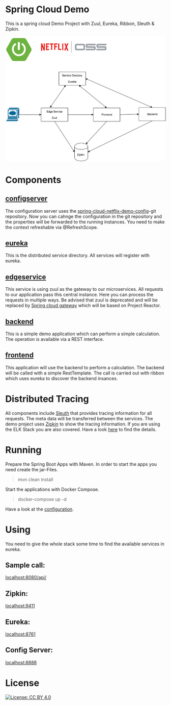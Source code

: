 # Spring Cloud Demo

This is a spring cloud Demo Project with Zuul, Eureka, Ribbon, Sleuth &amp; Zipkin. 

![System diagram](Spring_cloud.png)

# Components

## [configserver](configserver/README.md)

The configuration server uses the [spring-cloud-netflix-demo-config](https://github.com/marcopaga/spring-cloud-netflix-demo-config/)-git repository.
Now you can cahnge the configuration in the git repository and the properties will be forwarded to the running instances. You need to make the context refreshable via @RefreshScope.

## [eureka](eureka/README.md)

This is the distributed service directory. All services will register with eureka.

## [edgeservice](edgeservice/README.md)

This service is using zuul as the gateway to our microservices. All requests to our application pass this central instance.
Here you can process the requests in multiple ways.
Be advised that zuul is deprecated and will be replaced by [Spring cloud gateway](http://cloud.spring.io/spring-cloud-gateway/) which will be based on Project Reactor.

## [backend](backend/README.md)

This is a simple demo application which can perform a simple calculation. The operation is available via a REST interface.

## [frontend](frontend/README.md)

This application will use the backend to perform a calculation. The backend will be called with a simple RestTemplate.
The call is carried out with ribbon which uses eureka to discover the backend insances.

# Distributed Tracing

All components include [Sleuth](http://cloud.spring.io/spring-cloud-static/spring-cloud-sleuth/1.2.5.RELEASE/single/spring-cloud-sleuth.html#_terminology) that provides tracing information for all requests. The meta data will be transferred between the services.
The demo project uses [Zipkin](http://zipkin.io/) to show the tracing information.
If you are using the ELK Stack you are also covered. Have a look [here](http://cloud.spring.io/spring-cloud-static/spring-cloud-sleuth/1.2.5.RELEASE/single/spring-cloud-sleuth.html#_log_correlation) to find the details. 

# Running

Prepare the Spring Boot Apps with Maven. In order to start the apps you need create the jar-Files.

> mvn clean install 

Start the applications with Docker Compose.

> docker-compose up -d

Have a look at the [configuration](docker-compose.yml).

# Using

You need to give the whole stack some time to find the available services in eureka.

## Sample call:

[localhost:8080/api/](http://localhost:8080/api/)

## Zipkin:

[localhost:9411](http://localhost:9411/)

## Eureka:

[localhost:8761](http://localhost:8761/)

## Config Server:

[localhost:8888](http://localhost:8888/)

# License

[![License: CC BY 4.0](https://licensebuttons.net/l/by/4.0/80x15.png)](https://creativecommons.org/licenses/by/4.0/)
